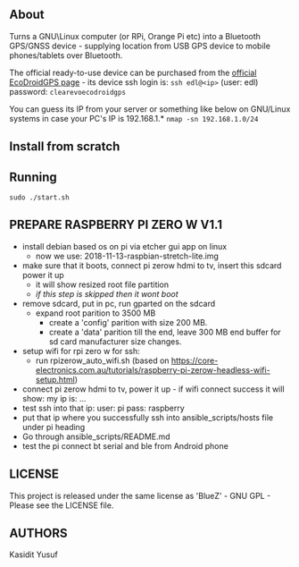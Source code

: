 About
-----

Turns a GNU\Linux computer (or RPi, Orange Pi etc) into a Bluetooth GPS/GNSS device - supplying location from USB GPS device to mobile phones/tablets over Bluetooth.

The official ready-to-use device can be purchased from the [official EcoDroidGPS page](https://www.clearevo.com/ecodroidgps/) - its device ssh login is:
`ssh edl@<ip>`
(user: edl)
password:
`clearevoecodroidgps`

You can guess its IP from your server or something like below on GNU/Linux systems in case your PC's IP is 192.168.1.*
`nmap -sn 192.168.1.0/24`


Install from scratch
--------------------







Running
-------

`sudo ./start.sh`

PREPARE RASPBERRY PI ZERO W V1.1
---------

- install debian based os on pi via etcher gui app on linux
  - now we use: 2018-11-13-raspbian-stretch-lite.img
- make sure that it boots, connect pi zerow hdmi to tv, insert this sdcard power it up
  - it will show resized root file partition
  - *if this step is skipped then it wont boot*
- remove sdcard, put in pc, run gparted on the sdcard
  - expand root parition to 3500 MB
    - create a 'config' parition with size 200 MB.
    - create a 'data' parition till the end, leave 300 MB end buffer for sd card manufacturer size changes.
- setup wifi for rpi zero w for ssh:
  - run rpizerow_auto_wifi.sh (based on https://core-electronics.com.au/tutorials/raspberry-pi-zerow-headless-wifi-setup.html)
- connect pi zerow hdmi to tv, power it up - if wifi connect success it will show: my ip is: ...
- test ssh into that ip: user: pi pass: raspberry
- put that ip where you successfully ssh into ansible_scripts/hosts file under pi heading
- Go through ansible_scripts/README.md
- test the pi connect bt serial and ble from Android phone

LICENSE
-------

This project is released under the same license as 'BlueZ' - GNU GPL - Please see the LICENSE file.

AUTHORS
-------

Kasidit Yusuf
